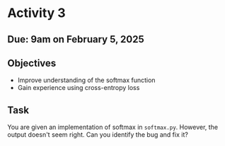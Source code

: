 # Activity 3
## Due: 9am on February 5, 2025

## Objectives

- Improve understanding of the softmax function
- Gain experience using cross-entropy loss

## Task

You are given an implementation of softmax in `softmax.py`. However, the output doesn't seem right. Can you identify the bug and fix it?

